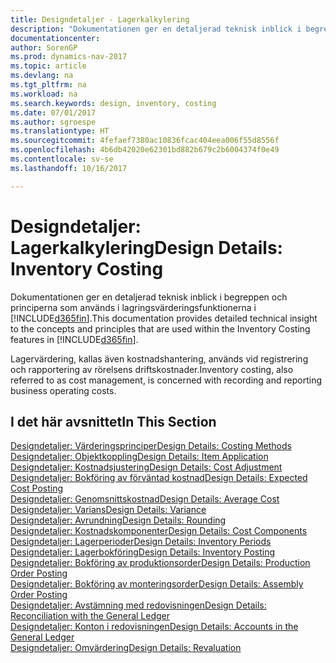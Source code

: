 ```yaml
---
title: Designdetaljer - Lagerkalkylering
description: "Dokumentationen ger en detaljerad teknisk inblick i begreppen och principerna som används i lagringsvärderingsfunktionerna i [!INCLUDE[d365fin](includes/d365fin_md.md)]."
documentationcenter: 
author: SorenGP
ms.prod: dynamics-nav-2017
ms.topic: article
ms.devlang: na
ms.tgt_pltfrm: na
ms.workload: na
ms.search.keywords: design, inventory, costing
ms.date: 07/01/2017
ms.author: sgroespe
ms.translationtype: HT
ms.sourcegitcommit: 4fefaef7380ac10836fcac404eea006f55d8556f
ms.openlocfilehash: 4b6db42020e62301bd882b679c2b6004374f0e49
ms.contentlocale: sv-se
ms.lasthandoff: 10/16/2017

---
```

# <a name="design-details-inventory-costing"></a><span data-ttu-id="a63ae-103">Designdetaljer: Lagerkalkylering</span><span class="sxs-lookup"><span data-stu-id="a63ae-103">Design Details: Inventory Costing</span></span>
<span data-ttu-id="a63ae-104">Dokumentationen ger en detaljerad teknisk inblick i begreppen och principerna som används i lagringsvärderingsfunktionerna i [!INCLUDE[d365fin](includes/d365fin_md.md)].</span><span class="sxs-lookup"><span data-stu-id="a63ae-104">This documentation provides detailed technical insight to the concepts and principles that are used within the Inventory Costing features in [!INCLUDE[d365fin](includes/d365fin_md.md)].</span></span>  

<span data-ttu-id="a63ae-105">Lagervärdering, kallas även kostnadshantering, används vid registrering och rapportering av rörelsens driftskostnader.</span><span class="sxs-lookup"><span data-stu-id="a63ae-105">Inventory costing, also referred to as cost management, is concerned with recording and reporting business operating costs.</span></span>  

## <a name="in-this-section"></a><span data-ttu-id="a63ae-106">I det här avsnittet</span><span class="sxs-lookup"><span data-stu-id="a63ae-106">In This Section</span></span>  
[<span data-ttu-id="a63ae-107">Designdetaljer: Värderingsprinciper</span><span class="sxs-lookup"><span data-stu-id="a63ae-107">Design Details: Costing Methods</span></span>](design-details-costing-methods.md)  
[<span data-ttu-id="a63ae-108">Designdetaljer: Objektkoppling</span><span class="sxs-lookup"><span data-stu-id="a63ae-108">Design Details: Item Application</span></span>](design-details-item-application.md)  
[<span data-ttu-id="a63ae-109">Designdetaljer: Kostnadsjustering</span><span class="sxs-lookup"><span data-stu-id="a63ae-109">Design Details: Cost Adjustment</span></span>](design-details-cost-adjustment.md)  
[<span data-ttu-id="a63ae-110">Designdetaljer: Bokföring av förväntad kostnad</span><span class="sxs-lookup"><span data-stu-id="a63ae-110">Design Details: Expected Cost Posting</span></span>](design-details-expected-cost-posting.md)  
[<span data-ttu-id="a63ae-111">Designdetaljer: Genomsnittskostnad</span><span class="sxs-lookup"><span data-stu-id="a63ae-111">Design Details: Average Cost</span></span>](design-details-average-cost.md)  
[<span data-ttu-id="a63ae-112">Designdetaljer: Varians</span><span class="sxs-lookup"><span data-stu-id="a63ae-112">Design Details: Variance</span></span>](design-details-variance.md)  
[<span data-ttu-id="a63ae-113">Designdetaljer: Avrundning</span><span class="sxs-lookup"><span data-stu-id="a63ae-113">Design Details: Rounding</span></span>](design-details-rounding.md)  
[<span data-ttu-id="a63ae-114">Designdetaljer: Kostnadskomponenter</span><span class="sxs-lookup"><span data-stu-id="a63ae-114">Design Details: Cost Components</span></span>](design-details-cost-components.md)  
[<span data-ttu-id="a63ae-115">Designdetaljer: Lagerperioder</span><span class="sxs-lookup"><span data-stu-id="a63ae-115">Design Details: Inventory Periods</span></span>](design-details-inventory-periods.md)  
[<span data-ttu-id="a63ae-116">Designdetaljer: Lagerbokföring</span><span class="sxs-lookup"><span data-stu-id="a63ae-116">Design Details: Inventory Posting</span></span>](design-details-inventory-posting.md)  
[<span data-ttu-id="a63ae-117">Designdetaljer: Bokföring av produktionsorder</span><span class="sxs-lookup"><span data-stu-id="a63ae-117">Design Details: Production Order Posting</span></span>](design-details-production-order-posting.md)  
[<span data-ttu-id="a63ae-118">Designdetaljer: Bokföring av monteringsorder</span><span class="sxs-lookup"><span data-stu-id="a63ae-118">Design Details: Assembly Order Posting</span></span>](design-details-assembly-order-posting.md)  
[<span data-ttu-id="a63ae-119">Designdetaljer: Avstämning med redovisningen</span><span class="sxs-lookup"><span data-stu-id="a63ae-119">Design Details: Reconciliation with the General Ledger</span></span>](design-details-reconciliation-with-the-general-ledger.md)  
[<span data-ttu-id="a63ae-120">Designdetaljer: Konton i redovisningen</span><span class="sxs-lookup"><span data-stu-id="a63ae-120">Design Details: Accounts in the General Ledger</span></span>](design-details-accounts-in-the-general-ledger.md)  
[<span data-ttu-id="a63ae-121">Designdetaljer: Omvärdering</span><span class="sxs-lookup"><span data-stu-id="a63ae-121">Design Details: Revaluation</span></span>](design-details-revaluation.md)

